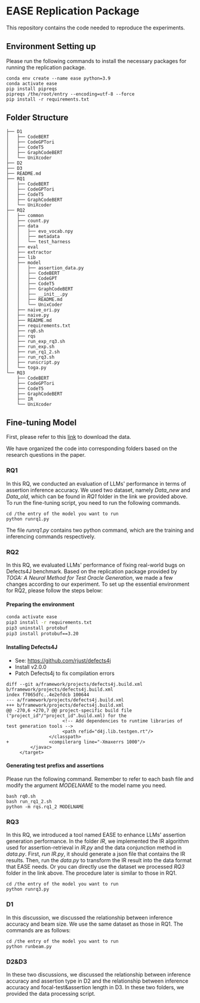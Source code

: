 # EASE Replication Package

This repository contains the code needed to reproduce the experiments.

## Environment Setting up

Please run the following commands to install the necessary packages for running the replication package.

```
conda env create --name ease python=3.9
conda activate ease
pip install pipreqs
pipreqs /the/root/entry --encoding=utf-8 --force
pip install -r requirements.txt 
```

## Folder Structure

```
├── D1
│   ├── CodeBERT
│   ├── CodeGPTori
│   ├── CodeT5
│   ├── GraphCodeBERT
│   └── UniXcoder
├── D2
├── D3
├── README.md
├── RQ1
│   ├── CodeBERT
│   ├── CodeGPTori
│   ├── CodeT5
│   ├── GraphCodeBERT
│   └── UniXcoder
├── RQ2
│   ├── common
│   ├── count.py
│   ├── data
│   │   ├── evo_vocab.npy
│   │   ├── metadata
│   │   └── test_harness
│   ├── eval
│   ├── extractor
│   ├── lib
│   ├── model
│   │   ├── assertion_data.py
│   │   ├── CodeBERT
│   │   ├── CodeGPT
│   │   ├── CodeT5
│   │   ├── GraphCodeBERT
│   │   ├── __init__.py
│   │   ├── README.md
│   │   └── UnixCoder
│   ├── naive_ori.py
│   ├── naive.py
│   ├── README.md
│   ├── requirements.txt
│   ├── rq0.sh
│   ├── rqs
│   ├── run_exp_rq3.sh
│   ├── run_exp.sh
│   ├── run_rq1_2.sh
│   ├── run_rq3.sh
│   ├── runscript.py
│   └── toga.py
└── RQ3
    ├── CodeBERT
    ├── CodeGPTori
    ├── CodeT5
    ├── GraphCodeBERT
    ├── IR
    └── UniXcoder

```

## Fine-tuning Model

First, please refer to this [link](https://smailnjueducn-my.sharepoint.com/:f:/g/personal/201250070_smail_nju_edu_cn/EgULVFPJSbFHupUWV53vcnMBLXVKguntHZdxsDM2RQrnrg?e=Jstnas) to download the data.

We have organized the code into corresponding folders based on the research questions in the paper. 

### RQ1

In this RQ, we conducted an evaluation of LLMs' performance in terms of assertion inference accuracy. We used two dataset, namely *Data_new* and *Data_old*, which can be found in *RQ1* folder in the link we provided above. To run the fine-tuning script, you need to run the following commands.

```
cd /the entry of the model you want to run
python runrq1.py
```

The file *runrq1.py* contains two python command, which are the training and inferencing commands respectively.

### RQ2

In this RQ, we evaluated LLMs' performance of fixing real-world bugs on Defects4J benchmark. Based on the replication package provided by *TOGA: A Neural Method for Test Oracle Generation*, we made a few changes according to our experiment. To set up the essential environment for RQ2, please follow the steps below:

#### Preparing the environment

```bash
conda activate ease
pip3 install -r requirements.txt
pip3 uninstall protobuf
pip3 install protobuf==3.20
```

#### Installing Defects4J

- See: https://github.com/rjust/defects4j
- Install v2.0.0
- Patch Defects4j to fix compilation errors

```
diff --git a/framework/projects/defects4j.build.xml b/framework/projects/defects4j.build.xml
index f7065dfc..4e2efdcb 100644
--- a/framework/projects/defects4j.build.xml
+++ b/framework/projects/defects4j.build.xml
@@ -270,6 +270,7 @@ project-specific build file ("project_id"/"project_id".build.xml) for the
                     <!-- Add dependencies to runtime libraries of test generation tools -->
                     <path refid="d4j.lib.testgen.rt"/>
                </classpath>
+               <compilerarg line="-Xmaxerrs 1000"/>
         </javac>
     </target>
```

#### Generating test prefixs and assertions

Please run the following command. Remember to refer to each bash file and modify the argument *MODELNAME* to the model name you need. 

```
bash rq0.sh 
bash run_rq1_2.sh
python -m rqs.rq1_2 MODELNAME
```

### RQ3

In this RQ, we introduced a tool named EASE to enhance LLMs' assertion generation performance. In the folder *IR*, we implemented the IR algorithm used for assertion-retrieval in *IR.py* and the data conjunction method in *data.py*. First, *run IR.py*, it should generate a json file that contains the IR results. Then, run the *data.py* to transform the IR result into the data format that EASE needs. Or you can directly use the dataset we processed *RQ3* folder in the link above. The procedure later is similar to those in RQ1.

```
cd /the entry of the model you want to run
python runrq3.py
```

### D1

In this discussion, we discussed the relationship between inference accuracy and beam size. We use the same dataset as those in RQ1. The commands are as follows:

```
cd /the entry of the model you want to run
python runbeam.py
```

### D2&D3

In these two discussions, we discussed the relationship between inference accuracy and assertion type in D2 and the relationship between inference accuracy and focal-test&assertion length in D3. In these two folders, we provided the data processing script.
